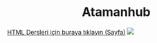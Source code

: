 
<center><h1>Atamanhub</h1></center>

<a href="index.html">HTML Dersleri için buraya tıklayın (Sayfa)</a>
![](https://komarev.com/ghpvc/?username=atamanhub&color=grey)
